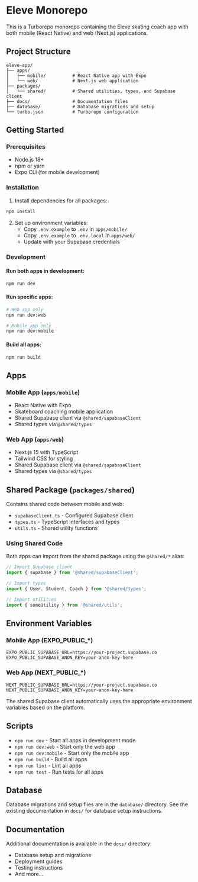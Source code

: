 # Eleve Monorepo

This is a Turborepo monorepo containing the Eleve skating coach app with both mobile (React Native) and web (Next.js) applications.

## Project Structure

```
eleve-app/
├── apps/
│   ├── mobile/          # React Native app with Expo
│   └── web/             # Next.js web application
├── packages/
│   └── shared/          # Shared utilities, types, and Supabase client
├── docs/                # Documentation files
├── database/            # Database migrations and setup
└── turbo.json           # Turborepo configuration
```

## Getting Started

### Prerequisites

- Node.js 18+ 
- npm or yarn
- Expo CLI (for mobile development)

### Installation

1. Install dependencies for all packages:
```bash
npm install
```

2. Set up environment variables:
   - Copy `.env.example` to `.env` in `apps/mobile/`
   - Copy `.env.example` to `.env.local` in `apps/web/`
   - Update with your Supabase credentials

### Development

#### Run both apps in development:
```bash
npm run dev
```

#### Run specific apps:
```bash
# Web app only
npm run dev:web

# Mobile app only  
npm run dev:mobile
```

#### Build all apps:
```bash
npm run build
```

## Apps

### Mobile App (`apps/mobile`)
- React Native with Expo
- Skateboard coaching mobile application
- Shared Supabase client via `@shared/supabaseClient`
- Shared types via `@shared/types`

### Web App (`apps/web`)
- Next.js 15 with TypeScript
- Tailwind CSS for styling
- Shared Supabase client via `@shared/supabaseClient`
- Shared types via `@shared/types`

## Shared Package (`packages/shared`)

Contains shared code between mobile and web:

- `supabaseClient.ts` - Configured Supabase client
- `types.ts` - TypeScript interfaces and types
- `utils.ts` - Shared utility functions

### Using Shared Code

Both apps can import from the shared package using the `@shared/*` alias:

```typescript
// Import Supabase client
import { supabase } from '@shared/supabaseClient';

// Import types
import { User, Student, Coach } from '@shared/types';

// Import utilities
import { someUtility } from '@shared/utils';
```

## Environment Variables

### Mobile App (EXPO_PUBLIC_*)
```
EXPO_PUBLIC_SUPABASE_URL=https://your-project.supabase.co
EXPO_PUBLIC_SUPABASE_ANON_KEY=your-anon-key-here
```

### Web App (NEXT_PUBLIC_*)
```
NEXT_PUBLIC_SUPABASE_URL=https://your-project.supabase.co
NEXT_PUBLIC_SUPABASE_ANON_KEY=your-anon-key-here
```

The shared Supabase client automatically uses the appropriate environment variables based on the platform.

## Scripts

- `npm run dev` - Start all apps in development mode
- `npm run dev:web` - Start only the web app
- `npm run dev:mobile` - Start only the mobile app  
- `npm run build` - Build all apps
- `npm run lint` - Lint all apps
- `npm run test` - Run tests for all apps

## Database

Database migrations and setup files are in the `database/` directory. See the existing documentation in `docs/` for database setup instructions.

## Documentation

Additional documentation is available in the `docs/` directory:

- Database setup and migrations
- Deployment guides
- Testing instructions
- And more... 